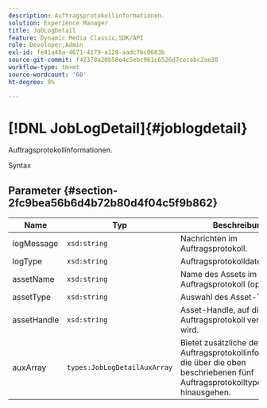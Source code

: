 ```yaml
---
description: Auftragsprotokollinformationen.
solution: Experience Manager
title: JobLogDetail
feature: Dynamic Media Classic,SDK/API
role: Developer,Admin
exl-id: fe41a48a-4671-4179-a128-aadc7bc0683b
source-git-commit: f42378a20b58e4c5ebc961c6526d7cecabc2ae38
workflow-type: tm+mt
source-wordcount: '60'
ht-degree: 8%

---
```


# [!DNL JobLogDetail]{#joblogdetail}

Auftragsprotokollinformationen.

Syntax

## Parameter {#section-2fc9bea56b6d4b72b80d4f04c5f9b862}

| Name | Typ | Beschreibung |
|---|---|---|
| logMessage | `xsd:string` | Nachrichten im Auftragsprotokoll. |
| logType | `xsd:string` | Auftragsprotokolldateityp. |
| assetName | `xsd:string` | Name des Assets im Auftragsprotokoll (optional). |
| assetType | `xsd:string` | Auswahl des Asset-Typs. |
| assetHandle | `xsd:string` | Asset-Handle, auf die im Auftragsprotokoll verwiesen wird. |
| auxArray | `types:JobLogDetailAuxArray` | Bietet zusätzliche detaillierte Auftragsprotokollinformationen, die über die oben beschriebenen fünf Auftragsprotokolltypen hinausgehen. |

